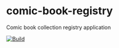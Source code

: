 # comic-book-registry

Comic book collection registry application

[![Build](https://github.com/jbence1994/comic-book-registry/actions/workflows/build.yml/badge.svg)](https://github.com/jbence1994/comic-book-registry/actions/workflows/build.yml)
